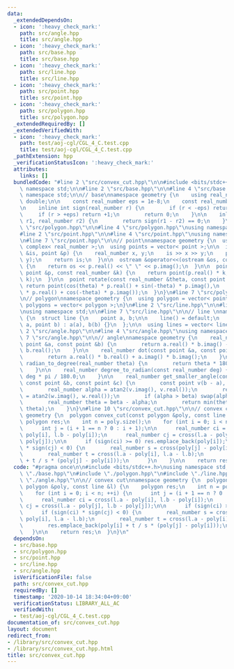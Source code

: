 ```yaml
---
data:
  _extendedDependsOn:
  - icon: ':heavy_check_mark:'
    path: src/angle.hpp
    title: src/angle.hpp
  - icon: ':heavy_check_mark:'
    path: src/base.hpp
    title: src/base.hpp
  - icon: ':heavy_check_mark:'
    path: src/line.hpp
    title: src/line.hpp
  - icon: ':heavy_check_mark:'
    path: src/point.hpp
    title: src/point.hpp
  - icon: ':heavy_check_mark:'
    path: src/polygon.hpp
    title: src/polygon.hpp
  _extendedRequiredBy: []
  _extendedVerifiedWith:
  - icon: ':heavy_check_mark:'
    path: test/aoj-cgl/CGL_4_C.test.cpp
    title: test/aoj-cgl/CGL_4_C.test.cpp
  _pathExtension: hpp
  _verificationStatusIcon: ':heavy_check_mark:'
  attributes:
    links: []
  bundledCode: "#line 2 \"src/convex_cut.hpp\"\n\n#include <bits/stdc++.h>\nusing\
    \ namespace std;\n\n#line 2 \"src/base.hpp\"\n\n#line 4 \"src/base.hpp\"\nusing\
    \ namespace std;\n\n// base\nnamespace geometry {\n    using real_number = long\
    \ double;\n\n    const real_number eps = 1e-8;\n    const real_number pi = acos(-1);\n\
    \n    inline int sign(real_number r) {\n        if (r < -eps) return -1;\n   \
    \     if (r > +eps) return +1;\n        return 0;\n    }\n\n    inline bool is_equal(real_number\
    \ r1, real_number r2) {\n        return sign(r1 - r2) == 0;\n    }\n}\n#line 2\
    \ \"src/polygon.hpp\"\n\n#line 4 \"src/polygon.hpp\"\nusing namespace std;\n\n\
    #line 2 \"src/point.hpp\"\n\n#line 4 \"src/point.hpp\"\nusing namespace std;\n\
    \n#line 7 \"src/point.hpp\"\n\n// point\nnamespace geometry {\n  using point =\
    \ complex< real_number >;\n  using points = vector< point >;\n\n  istream &operator>>(istream\
    \ &is, point &p) {\n    real_number x, y;\n    is >> x >> y;\n    p = point(x,\
    \ y);\n    return is;\n  }\n\n  ostream &operator<<(ostream &os, const point &p)\
    \ {\n    return os << p.real() << \" \" << p.imag();\n  }\n\n  point operator*(const\
    \ point &p, const real_number &k) {\n    return point(p.real() * k, p.imag() *\
    \ k);\n  }\n\n  point rotate(const real_number &theta, const point &p) {\n   \
    \ return point(cos(theta) * p.real() + sin(-theta) * p.imag(),\n        sin(theta)\
    \ * p.real() + cos(-theta) * p.imag());\n  }\n}\n#line 7 \"src/polygon.hpp\"\n\
    \n// polygon\nnamespace geometry {\n  using polygon = vector< point >;\n  using\
    \ polygons = vector< polygon >;\n}\n#line 2 \"src/line.hpp\"\n\n#line 4 \"src/line.hpp\"\
    \nusing namespace std;\n\n#line 7 \"src/line.hpp\"\n\n// line \nnamespace geometry\
    \ {\n  struct line {\n    point a, b;\n\n    line() = default;\n    line(point\
    \ a, point b) : a(a), b(b) {}\n  };\n\n  using lines = vector< line >;\n}\n#line\
    \ 2 \"src/angle.hpp\"\n\n#line 4 \"src/angle.hpp\"\nusing namespace std;\n\n#line\
    \ 7 \"src/angle.hpp\"\n\n// angle\nnamespace geometry {\n    real_number cross(const\
    \ point &a, const point &b) {\n        return a.real() * b.imag() - a.imag() *\
    \ b.real();\n    }\n\n    real_number dot(const point &a, const point &b) {\n\
    \        return a.real() * b.real() + a.imag() * b.imag();\n    }\n\n    real_number\
    \ radian_to_degree(real_number theta) {\n        return theta * 180.0 / pi;\n\
    \    }\n\n    real_number degree_to_radian(const real_number deg) {\n        return\
    \ deg * pi / 180.0;\n    }\n\n    real_number get_smaller_angle(const point &a,\
    \ const point &b, const point &c) {\n        const point v(b - a), w(c - b);\n\
    \        real_number alpha = atan2(v.imag(), v.real());\n        real_number beta\
    \ = atan2(w.imag(), w.real());\n        if (alpha > beta) swap(alpha, beta);\n\
    \        real_number theta = beta - alpha;\n        return min(theta, 2 * pi -\
    \ theta);\n    }\n}\n#line 10 \"src/convex_cut.hpp\"\n\n// convex cut\nnamespace\
    \ geometry {\n  polygon convex_cut(const polygon &poly, const line &l) {\n   \
    \ polygon res;\n    int n = poly.size();\n    for (int i = 0; i < n; ++i) {\n\
    \      int j = (i + 1 == n ? 0 : i + 1);\n\n      real_number ci = cross(l.a -\
    \ poly[i], l.b - poly[i]);\n      real_number cj = cross(l.a - poly[j], l.b -\
    \ poly[j]);\n\n      if (sign(ci) >= 0) res.emplace_back(poly[i]);\n      if (sign(ci)\
    \ * sign(cj) < 0) {\n        real_number s = cross(poly[j] - poly[i], l.a - l.b);\n\
    \        real_number t = cross(l.a - poly[i], l.a - l.b);\n        res.emplace_back(poly[i]\
    \ + t / s * (poly[j] - poly[i]));\n      }\n    }\n\n    return res;\n  }\n}\n"
  code: "#pragma once\n\n#include <bits/stdc++.h>\nusing namespace std;\n\n#include\
    \ \"./base.hpp\"\n#include \"./polygon.hpp\"\n#include \"./line.hpp\"\n#include\
    \ \"./angle.hpp\"\n\n// convex cut\nnamespace geometry {\n  polygon convex_cut(const\
    \ polygon &poly, const line &l) {\n    polygon res;\n    int n = poly.size();\n\
    \    for (int i = 0; i < n; ++i) {\n      int j = (i + 1 == n ? 0 : i + 1);\n\n\
    \      real_number ci = cross(l.a - poly[i], l.b - poly[i]);\n      real_number\
    \ cj = cross(l.a - poly[j], l.b - poly[j]);\n\n      if (sign(ci) >= 0) res.emplace_back(poly[i]);\n\
    \      if (sign(ci) * sign(cj) < 0) {\n        real_number s = cross(poly[j] -\
    \ poly[i], l.a - l.b);\n        real_number t = cross(l.a - poly[i], l.a - l.b);\n\
    \        res.emplace_back(poly[i] + t / s * (poly[j] - poly[i]));\n      }\n \
    \   }\n\n    return res;\n  }\n}\n"
  dependsOn:
  - src/base.hpp
  - src/polygon.hpp
  - src/point.hpp
  - src/line.hpp
  - src/angle.hpp
  isVerificationFile: false
  path: src/convex_cut.hpp
  requiredBy: []
  timestamp: '2020-10-14 18:34:04+09:00'
  verificationStatus: LIBRARY_ALL_AC
  verifiedWith:
  - test/aoj-cgl/CGL_4_C.test.cpp
documentation_of: src/convex_cut.hpp
layout: document
redirect_from:
- /library/src/convex_cut.hpp
- /library/src/convex_cut.hpp.html
title: src/convex_cut.hpp
---
```

